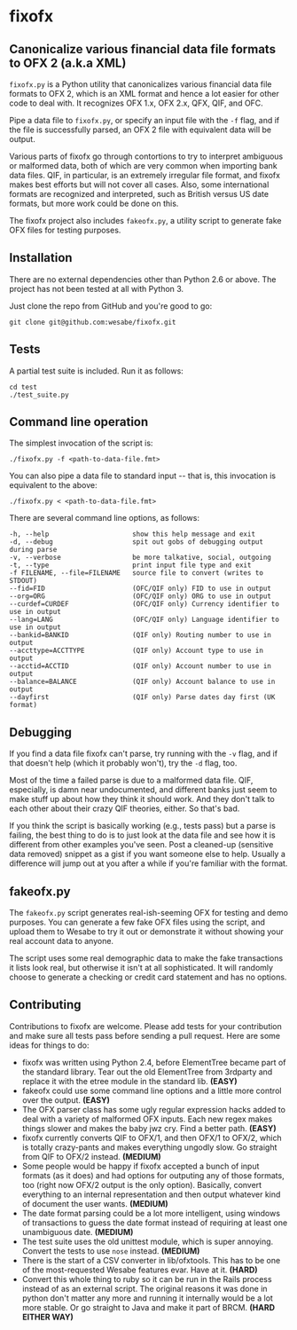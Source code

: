 # fixofx #

## Canonicalize various financial data file formats to OFX 2 (a.k.a XML) ##

`fixofx.py` is a Python utility that canonicalizes various financial data file
formats to OFX 2, which is an XML format and hence a lot easier for other code
to deal with. It recognizes OFX 1.x, OFX 2.x, QFX, QIF, and OFC.

Pipe a data file to `fixofx.py`, or specify an input file with the `-f` flag, and
if the file is successfully parsed, an OFX 2 file with equivalent data will
be output.

Various parts of fixofx go through contortions to try to interpret ambiguous
or malformed data, both of which are very common when importing bank data
files. QIF, in particular, is an extremely irregular file format, and fixofx
makes best efforts but will not cover all cases. Also, some international
formats are recognized and interpreted, such as British versus US date
formats, but more work could be done on this.

The fixofx project also includes `fakeofx.py`, a utility script to generate fake
OFX files for testing purposes.

## Installation ##

There are no external dependencies other than Python 2.6 or above. The project
has not been tested at all with Python 3.

Just clone the repo from GitHub and you're good to go:

    git clone git@github.com:wesabe/fixofx.git

## Tests ##

A partial test suite is included. Run it as follows:
    
    cd test
    ./test_suite.py

## Command line operation ##

The simplest invocation of the script is:

    ./fixofx.py -f <path-to-data-file.fmt>
    
You can also pipe a data file to standard input -- that is, this invocation
is equivalent to the above:

    ./fixofx.py < <path-to-data-file.fmt>

There are several command line options, as follows:

    -h, --help                     show this help message and exit
    -d, --debug                    spit out gobs of debugging output during parse
    -v, --verbose                  be more talkative, social, outgoing
    -t, --type                     print input file type and exit
    -f FILENAME, --file=FILENAME   source file to convert (writes to STDOUT)
    --fid=FID                      (OFC/QIF only) FID to use in output
    --org=ORG                      (OFC/QIF only) ORG to use in output
    --curdef=CURDEF                (OFC/QIF only) Currency identifier to use in output
    --lang=LANG                    (OFC/QIF only) Language identifier to use in output
    --bankid=BANKID                (QIF only) Routing number to use in output
    --accttype=ACCTTYPE            (QIF only) Account type to use in output
    --acctid=ACCTID                (QIF only) Account number to use in output
    --balance=BALANCE              (QIF only) Account balance to use in output
    --dayfirst                     (QIF only) Parse dates day first (UK format)

## Debugging ##

If you find a data file fixofx can't parse, try running with the `-v` flag,
and if that doesn't help (which it probably won't), try the `-d` flag, too.

Most of the time a failed parse is due to a malformed data file. QIF,
especially, is damn near undocumented, and different banks just seem to make
stuff up about how they think it should work. And they don't talk to each
other about their crazy QIF theories, either. So that's bad.

If you think the script is basically working (e.g., tests pass) but a parse is
failing, the best thing to do is to just look at the data file and see how it
is different from other examples you've seen. Post a cleaned-up (sensitive
data removed) snippet as a gist if you want someone else to help. Usually a
difference will jump out at you after a while if you're familiar with the
format.

## fakeofx.py ##

The `fakeofx.py` script generates real-ish-seeming OFX for testing and demo
purposes. You can generate a few fake OFX files using the script, and upload
them to Wesabe to try it out or demonstrate it without showing your real
account data to anyone.

The script uses some real demographic data to make the fake transactions it
lists look real, but otherwise it isn't at all sophisticated. It will randomly
choose to generate a checking or credit card statement and has no options.

## Contributing ##

Contributions to fixofx are welcome. Please add tests for your contribution
and make sure all tests pass before sending a pull request. Here are some
ideas for things to do:

* fixofx was written using Python 2.4, before ElementTree became part of the
  standard library. Tear out the old ElementTree from 3rdparty and replace it
  with the etree module in the standard lib. **(EASY)**
* fakeofx could use some command line options and a little more control over
  the output. **(EASY)**
* The OFX parser class has some ugly regular expression hacks added to deal
  with a variety of malformed OFX inputs. Each new regex makes things slower
  and makes the baby jwz cry. Find a better path. **(EASY)**
* fixofx currently converts QIF to OFX/1, and then OFX/1 to OFX/2, which is
  totally crazy-pants and makes everything ungodly slow. Go straight from QIF
  to OFX/2 instead. **(MEDIUM)**
* Some people would be happy if fixofx accepted a bunch of input formats (as
  it does) and had options for outputing any of those formats, too (right now
  OFX/2 output is the only option). Basically, convert everything to an
  internal representation and then output whatever kind of document the user
  wants. **(MEDIUM)**
* The date format parsing could be a lot more intelligent, using windows of
  transactions to guess the date format instead of requiring at least one
  unambiguous date. **(MEDIUM)**
* The test suite uses the old unittest module, which is super annoying.
  Convert the tests to use `nose` instead. **(MEDIUM)**
* There is the start of a CSV converter in lib/ofxtools. This has to be one of
  the most-requested Wesabe features evar. Have at it. **(HARD)**
* Convert this whole thing to ruby so it can be run in the Rails process
  instead of as an external script. The original reasons it was done in python
  don't matter any more and running it internally would be a lot more stable.
  Or go straight to Java and make it part of BRCM. **(HARD EITHER WAY)**
